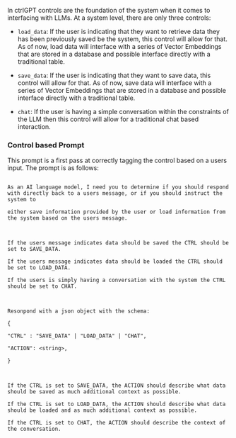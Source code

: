 In ctrlGPT controls are the foundation of the system when it comes to interfacing with LLMs. At a system level, there are only three controls:

* `load_data`: If the user is indicating that they want to retrieve data they has been previously saved be the system, this control will allow for that. As of now, load data will interface with a series of Vector Embeddings that are stored in a database and possible interface directly with a traditional table.

* `save_data`: If the user is indicating that they want to save data, this control will allow for that. As of now, save data will interface with a series of Vector Embeddings that are stored in a database and possible interface directly with a traditional table.

* `chat`: If the user is having a simple conversation within the constraints of the LLM then this control will allow for a traditional chat based interaction.
### Control based Prompt

This prompt is a first pass at correctly tagging the control based on a users input. The prompt is as follows:

```

As an AI language model, I need you to determine if you should respond with directly back to a users message, or if you should instruct the system to

either save information provided by the user or load information from the system based on the users message.

  

If the users message indicates data should be saved the CTRL should be set to SAVE_DATA.

If the users message indicates data should be loaded the CTRL should be set to LOAD_DATA.

If the users is simply having a conversation with the system the CTRL should be set to CHAT.

  

Resonpond with a json object with the schema:

{

"CTRL" : "SAVE_DATA" | "LOAD_DATA" | "CHAT",

"ACTION": <string>,

}

  

If the CTRL is set to SAVE_DATA, the ACTION should describe what data should be saved as much additional context as possible.

If the CTRL is set to LOAD_DATA, the ACTION should describe what data should be loaded and as much additional context as possible.

If the CTRL is set to CHAT, the ACTION should describe the context of the conversation.

``` 